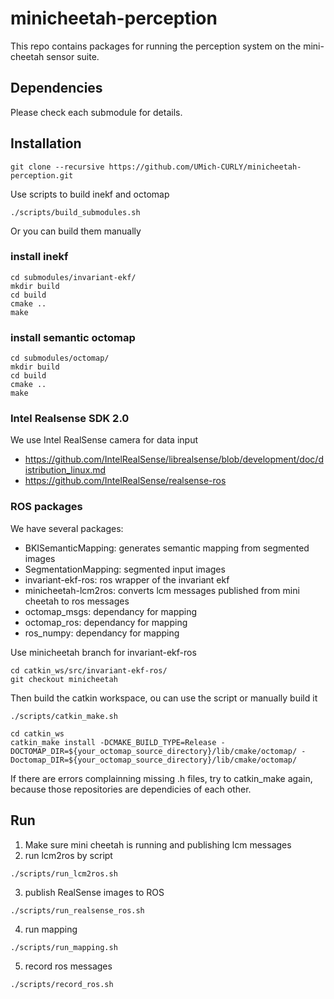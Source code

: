 # minicheetah-perception
This repo contains packages for running the perception system on the mini-cheetah sensor suite.

## Dependencies
Please check each submodule for details.

## Installation
```
git clone --recursive https://github.com/UMich-CURLY/minicheetah-perception.git
```

Use scripts to build inekf and octomap
```
./scripts/build_submodules.sh
```

Or you can build them manually
### install inekf
```
cd submodules/invariant-ekf/
mkdir build
cd build 
cmake .. 
make
```

### install semantic octomap
```
cd submodules/octomap/
mkdir build
cd build
cmake ..
make
```

### Intel Realsense SDK 2.0
We use Intel RealSense camera for data input
* https://github.com/IntelRealSense/librealsense/blob/development/doc/distribution_linux.md
* https://github.com/IntelRealSense/realsense-ros

### ROS packages
We have several packages:
* BKISemanticMapping: generates semantic mapping from segmented images
* SegmentationMapping: segmented input images
* invariant-ekf-ros: ros wrapper of the invariant ekf
* minicheetah-lcm2ros: converts lcm messages published from mini cheetah to ros messages
* octomap_msgs: dependancy for mapping
* octomap_ros: dependancy for mapping 
* ros_numpy: dependancy for mapping

Use minicheetah branch for invariant-ekf-ros
```
cd catkin_ws/src/invariant-ekf-ros/
git checkout minicheetah
```
Then build the catkin workspace, ou can use the script or manually build it
```
./scripts/catkin_make.sh
```

```
cd catkin_ws
catkin_make install -DCMAKE_BUILD_TYPE=Release -DOCTOMAP_DIR=${your_octomap_source_directory}/lib/cmake/octomap/ -Doctomap_DIR=${your_octomap_source_directory}/lib/cmake/octomap/
```
If there are errors complainning missing .h files, try to catkin_make again, because those repositories are dependicies of each other.

## Run
1. Make sure mini cheetah is running and publishing lcm messages
2. run lcm2ros by script
```
./scripts/run_lcm2ros.sh
```
3. publish RealSense images to ROS
```
./scripts/run_realsense_ros.sh
```
4. run mapping
```
./scripts/run_mapping.sh
```
5. record ros messages
```
./scripts/record_ros.sh
```
